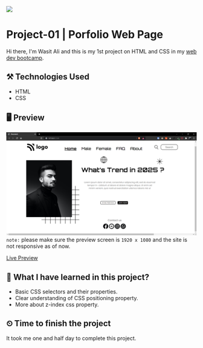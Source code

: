 ![](https://img.shields.io/badge/Technologies-HTML--CSS-orange)
# Project-01 | Porfolio Web Page
Hi there,
I'm Wasit Ali and this is my 1st project on HTML and CSS in my [web dev bootcamp](https://ineuron.ai/course/Full-Stack-Javascript-Web-Developer). 

## ⚒️ Technologies Used
 - HTML
 - CSS


## 🖥 Preview
![](./assets/2022-08-10-21-43-30.png)
`note:` please make sure the preview screen is `1920 x 1080` and the site is not responsive as of now.

[Live Preview](https://dazzling-croissant-b9176a.netlify.app/)

## 👀 What I have learned in this project?
- Basic CSS selectors and their properties.
- Clear understanding of CSS positioning property.
- More about z-index css property.


## ⏲ Time to finish the project
It took me one and half day to complete this project.